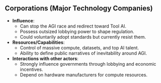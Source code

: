 ## Corporations (Major Technology Companies)
- **Influence**: 
  - Can stop the AGI race and redirect toward Tool AI.
  - Possess outsized lobbying power to shape regulation.
  - Could voluntarily adopt standards but currently resist them.
- **Resources/Capabilities**: 
  - Control of massive compute, datasets, and top AI talent.
  - Ability to define public narratives of inevitability around AGI.
- **Interactions with other actors**: 
  - Strongly influence governments through lobbying and economic incentives.
  - Depend on hardware manufacturers for compute resources.
